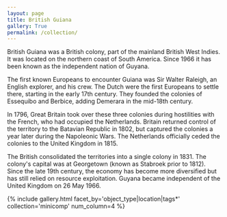 ```yaml
---
layout: page
title: British Guiana
gallery: True
permalink: /collection/
---
```


British Guiana was a British colony, part of the mainland British West Indies. It was located on the northern coast of South America. Since 1966 it has been known as the independent nation of Guyana.  

The first known Europeans to encounter Guiana was Sir Walter Raleigh, an English explorer, and his crew. The Dutch were the first Europeans to settle there, starting in the early 17th century. They founded the colonies of Essequibo and Berbice, adding Demerara in the mid-18th century.  


In 1796, Great Britain took over these three colonies during hostilities with the French, who had occupied the Netherlands. Britain returned control of the territory to the Batavian Republic in 1802, but captured the colonies a year later during the Napoleonic Wars. The Netherlands officially ceded the colonies to the United Kingdom in 1815.

The British consolidated the territories into a single colony in 1831. The colony's capital was at Georgetown (known as Stabroek prior to 1812). Since the late 19th century, the economy has become more diversified but has still relied on resource exploitation. Guyana became independent of the United Kingdom on 26 May 1966.

{% include gallery.html facet_by='object_type|location|tags*' collection='minicomp' num_column=4 %}



